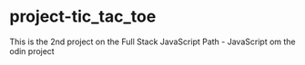 # project-tic_tac_toe

This is the 2nd project on the Full Stack JavaScript Path - JavaScript om the odin project
